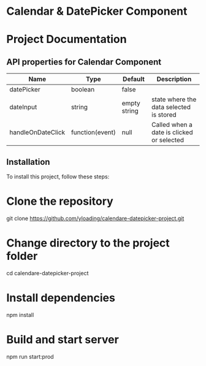# Calendar & DatePicker Component

# Project Documentation

## API properties for Calendar Component

| Name         | Type                  | Default      | Description |
|-----------------|------------------------------ |-------------|-------------|
| datePicker | boolean | false   | 
| dateInput | string | empty string | state where the data selected is stored
| handleOnDateClick | function(event) | null  | Called when a date is clicked or selected

## Installation

To install this project, follow these steps:

# Clone the repository
git clone https://github.com/yloading/calendare-datepicker-project.git

# Change directory to the project folder
cd calendare-datepicker-project

# Install dependencies
npm install

# Build and start server
npm run start:prod